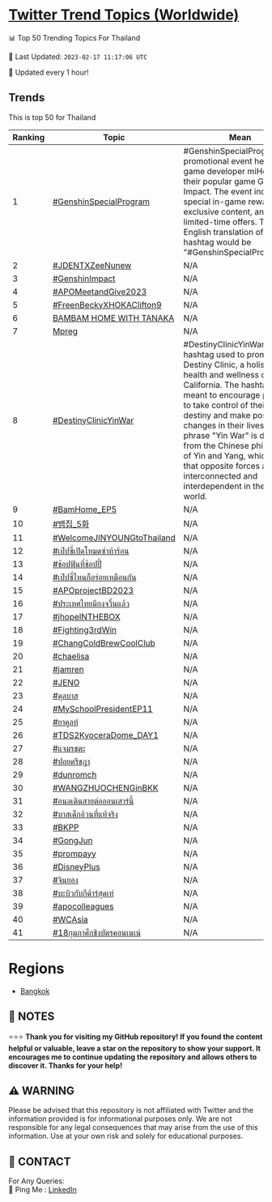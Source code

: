[Twitter Trend Topics (Worldwide)](https://github.com/ErcinDedeoglu/Twitter-Trend-Topics)
==========


📊 Top 50 Trending Topics For Thailand

📆 Last Updated: `2023-02-17 11:17:06 UTC`

🔧 Updated every 1 hour!


## Trends

This is top 50 for Thailand

| Ranking | Topic | Mean |
| ------- | ------------ | ------------ |
| 1 | [#GenshinSpecialProgram](http://twitter.com/search?q=%23GenshinSpecialProgram) | #GenshinSpecialProgram is a promotional event held by the game developer miHoYo for their popular game Genshin Impact. The event includes special in-game rewards, exclusive content, and limited-time offers. The English translation of the hashtag would be "#GenshinSpecialPromotion". |
| 2 | [#JDENTXZeeNunew](http://twitter.com/search?q=%23JDENTXZeeNunew) | N/A |
| 3 | [#GenshinImpact](http://twitter.com/search?q=%23GenshinImpact) | N/A |
| 4 | [#APOMeetandGive2023](http://twitter.com/search?q=%23APOMeetandGive2023) | N/A |
| 5 | [#FreenBeckyXHOKAClifton9](http://twitter.com/search?q=%23FreenBeckyXHOKAClifton9) | N/A |
| 6 | [BAMBAM HOME WITH TANAKA](http://twitter.com/search?q=BAMBAM+HOME+WITH+TANAKA) | N/A |
| 7 | [Mpreg](http://twitter.com/search?q=Mpreg) | N/A |
| 8 | [#DestinyClinicYinWar](http://twitter.com/search?q=%23DestinyClinicYinWar) | #DestinyClinicYinWar is a hashtag used to promote the Destiny Clinic, a holistic health and wellness center in California. The hashtag is meant to encourage people to take control of their own destiny and make positive changes in their lives. The phrase "Yin War" is derived from the Chinese philosophy of Yin and Yang, which states that opposite forces are interconnected and interdependent in the natural world. |
| 9 | [#BamHome_EP5](http://twitter.com/search?q=%23BamHome_EP5) | N/A |
| 10 | [#뱀집_5화](http://twitter.com/search?q=%23%eb%b1%80%ec%a7%91_5%ed%99%94) | N/A |
| 11 | [#WelcomeJINYOUNGtoThailand](http://twitter.com/search?q=%23WelcomeJINYOUNGtoThailand) | N/A |
| 12 | [#เป๊ปซี่เปิดโหมดซ่าท้าร้อน](http://twitter.com/search?q=%23%e0%b9%80%e0%b8%9b%e0%b9%8a%e0%b8%9b%e0%b8%8b%e0%b8%b5%e0%b9%88%e0%b9%80%e0%b8%9b%e0%b8%b4%e0%b8%94%e0%b9%82%e0%b8%ab%e0%b8%a1%e0%b8%94%e0%b8%8b%e0%b9%88%e0%b8%b2%e0%b8%97%e0%b9%89%e0%b8%b2%e0%b8%a3%e0%b9%89%e0%b8%ad%e0%b8%99) | N/A |
| 13 | [#ช้อปฟินที่ช้อปปี้](http://twitter.com/search?q=%23%e0%b8%8a%e0%b9%89%e0%b8%ad%e0%b8%9b%e0%b8%9f%e0%b8%b4%e0%b8%99%e0%b8%97%e0%b8%b5%e0%b9%88%e0%b8%8a%e0%b9%89%e0%b8%ad%e0%b8%9b%e0%b8%9b%e0%b8%b5%e0%b9%89) | N/A |
| 14 | [#เป๊ปซี่ไหนก็อร่อยเหมือนกัน](http://twitter.com/search?q=%23%e0%b9%80%e0%b8%9b%e0%b9%8a%e0%b8%9b%e0%b8%8b%e0%b8%b5%e0%b9%88%e0%b9%84%e0%b8%ab%e0%b8%99%e0%b8%81%e0%b9%87%e0%b8%ad%e0%b8%a3%e0%b9%88%e0%b8%ad%e0%b8%a2%e0%b9%80%e0%b8%ab%e0%b8%a1%e0%b8%b7%e0%b8%ad%e0%b8%99%e0%b8%81%e0%b8%b1%e0%b8%99) | N/A |
| 15 | [#APOprojectBD2023](http://twitter.com/search?q=%23APOprojectBD2023) | N/A |
| 16 | [#ประเทศไทยมีกงจวิ้นแล้ว](http://twitter.com/search?q=%23%e0%b8%9b%e0%b8%a3%e0%b8%b0%e0%b9%80%e0%b8%97%e0%b8%a8%e0%b9%84%e0%b8%97%e0%b8%a2%e0%b8%a1%e0%b8%b5%e0%b8%81%e0%b8%87%e0%b8%88%e0%b8%a7%e0%b8%b4%e0%b9%89%e0%b8%99%e0%b9%81%e0%b8%a5%e0%b9%89%e0%b8%a7) | N/A |
| 17 | [#jhopeINTHEBOX](http://twitter.com/search?q=%23jhopeINTHEBOX) | N/A |
| 18 | [#Fighting3rdWin](http://twitter.com/search?q=%23Fighting3rdWin) | N/A |
| 19 | [#ChangColdBrewCoolClub](http://twitter.com/search?q=%23ChangColdBrewCoolClub) | N/A |
| 20 | [#chaelisa](http://twitter.com/search?q=%23chaelisa) | N/A |
| 21 | [#jamren](http://twitter.com/search?q=%23jamren) | N/A |
| 22 | [#JENO](http://twitter.com/search?q=%23JENO) | N/A |
| 23 | [#ดุลบาส](http://twitter.com/search?q=%23%e0%b8%94%e0%b8%b8%e0%b8%a5%e0%b8%9a%e0%b8%b2%e0%b8%aa) | N/A |
| 24 | [#MySchoolPresidentEP11](http://twitter.com/search?q=%23MySchoolPresidentEP11) | N/A |
| 25 | [#ยาคูลท์](http://twitter.com/search?q=%23%e0%b8%a2%e0%b8%b2%e0%b8%84%e0%b8%b9%e0%b8%a5%e0%b8%97%e0%b9%8c) | N/A |
| 26 | [#TDS2KyoceraDome_DAY1](http://twitter.com/search?q=%23TDS2KyoceraDome_DAY1) | N/A |
| 27 | [#แจมรชตะ](http://twitter.com/search?q=%23%e0%b9%81%e0%b8%88%e0%b8%a1%e0%b8%a3%e0%b8%8a%e0%b8%95%e0%b8%b0) | N/A |
| 28 | [#ปอยตรีชฎา](http://twitter.com/search?q=%23%e0%b8%9b%e0%b8%ad%e0%b8%a2%e0%b8%95%e0%b8%a3%e0%b8%b5%e0%b8%8a%e0%b8%8e%e0%b8%b2) | N/A |
| 29 | [#dunromch](http://twitter.com/search?q=%23dunromch) | N/A |
| 30 | [#WANGZHUOCHENGinBKK](http://twitter.com/search?q=%23WANGZHUOCHENGinBKK) | N/A |
| 31 | [#อนลเดินสายต่อออนเสาร์นี้](http://twitter.com/search?q=%23%e0%b8%ad%e0%b8%99%e0%b8%a5%e0%b9%80%e0%b8%94%e0%b8%b4%e0%b8%99%e0%b8%aa%e0%b8%b2%e0%b8%a2%e0%b8%95%e0%b9%88%e0%b8%ad%e0%b8%ad%e0%b8%ad%e0%b8%99%e0%b9%80%e0%b8%aa%e0%b8%b2%e0%b8%a3%e0%b9%8c%e0%b8%99%e0%b8%b5%e0%b9%89) | N/A |
| 32 | [#บาสเด็กอ้วนที่แท้จริง](http://twitter.com/search?q=%23%e0%b8%9a%e0%b8%b2%e0%b8%aa%e0%b9%80%e0%b8%94%e0%b9%87%e0%b8%81%e0%b8%ad%e0%b9%89%e0%b8%a7%e0%b8%99%e0%b8%97%e0%b8%b5%e0%b9%88%e0%b9%81%e0%b8%97%e0%b9%89%e0%b8%88%e0%b8%a3%e0%b8%b4%e0%b8%87) | N/A |
| 33 | [#BKPP](http://twitter.com/search?q=%23BKPP) | N/A |
| 34 | [#GongJun](http://twitter.com/search?q=%23GongJun) | N/A |
| 35 | [#prompayy](http://twitter.com/search?q=%23prompayy) | N/A |
| 36 | [#DisneyPlus](http://twitter.com/search?q=%23DisneyPlus) | N/A |
| 37 | [#จินยอง](http://twitter.com/search?q=%23%e0%b8%88%e0%b8%b4%e0%b8%99%e0%b8%a2%e0%b8%ad%e0%b8%87) | N/A |
| 38 | [#บะบิวกับกีต้าร์สุดเท่](http://twitter.com/search?q=%23%e0%b8%9a%e0%b8%b0%e0%b8%9a%e0%b8%b4%e0%b8%a7%e0%b8%81%e0%b8%b1%e0%b8%9a%e0%b8%81%e0%b8%b5%e0%b8%95%e0%b9%89%e0%b8%b2%e0%b8%a3%e0%b9%8c%e0%b8%aa%e0%b8%b8%e0%b8%94%e0%b9%80%e0%b8%97%e0%b9%88) | N/A |
| 39 | [#apocolleagues](http://twitter.com/search?q=%23apocolleagues) | N/A |
| 40 | [#WCAsia](http://twitter.com/search?q=%23WCAsia) | N/A |
| 41 | [#18กุมภาศึกชิงบัตรคอนเนเน่](http://twitter.com/search?q=%2318%e0%b8%81%e0%b8%b8%e0%b8%a1%e0%b8%a0%e0%b8%b2%e0%b8%a8%e0%b8%b6%e0%b8%81%e0%b8%8a%e0%b8%b4%e0%b8%87%e0%b8%9a%e0%b8%b1%e0%b8%95%e0%b8%a3%e0%b8%84%e0%b8%ad%e0%b8%99%e0%b9%80%e0%b8%99%e0%b9%80%e0%b8%99%e0%b9%88) | N/A |



# Regions

* [Bangkok](</Thailand/Bangkok.md>)



## 📝 NOTES

⭐⭐⭐ **Thank you for visiting my GitHub repository! If you found the content helpful or valuable, leave a star on the repository to show your support. It encourages me to continue updating the repository and allows others to discover it. Thanks for your help!**


## ⚠️ WARNING

Please be advised that this repository is not affiliated with Twitter and the information provided is for informational purposes only. We are not responsible for any legal consequences that may arise from the use of this information. Use at your own risk and solely for educational purposes.


## 📨 CONTACT

 For Any Queries:  
            🏓 Ping Me : [LinkedIn](https://www.linkedin.com/in/ercindedeoglu/)
